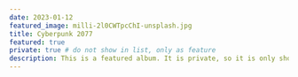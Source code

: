 ```yaml
---
date: 2023-01-12
featured_image: milli-2l0CWTpcChI-unsplash.jpg
title: Cyberpunk 2077
featured: true
private: true # do not show in list, only as feature
description: This is a featured album. It is private, so it is only shown on the homepage.
---
```

